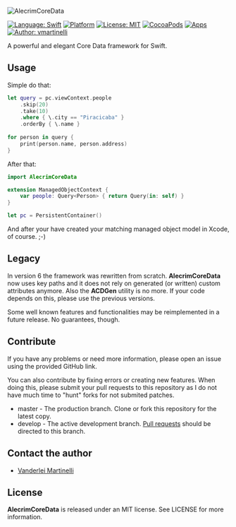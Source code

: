 ![AlecrimCoreData](https://raw.githubusercontent.com/Alecrim/AlecrimCoreData/master/AlecrimCoreData.png)

[![Language: Swift](https://img.shields.io/badge/Swift-4.0-orange.svg?style=flat)](https://developer.apple.com/swift/)
[![Platform](https://img.shields.io/cocoapods/p/AlecrimCoreData.svg?style=flat)](http://cocoadocs.org/docsets/AlecrimCoreData)
[![License: MIT](https://img.shields.io/badge/license-MIT-blue.svg?style=flat)](https://raw.githubusercontent.com/Alecrim/AlecrimCoreData/develop/LICENSE)
[![CocoaPods](https://img.shields.io/cocoapods/v/AlecrimCoreData.svg?style=flat)](http://cocoapods.org)
[![Apps](https://img.shields.io/cocoapods/at/AlecrimCoreData.svg?style=flat)](http://cocoadocs.org/docsets/AlecrimCoreData)
[![Author: vmartinelli](https://img.shields.io/badge/author-vmartinelli-blue.svg?style=flat)](https://www.linkedin.com/in/vmartinelli)

A powerful and elegant Core Data framework for Swift.

## Usage
Simple do that:

```swift
let query = pc.viewContext.people
    .skip(20)
    .take(10)
    .where { \.city == "Piracicaba" }
    .orderBy { \.name }
    
for person in query {
    print(person.name, person.address)
}
```

After that:

```swift
import AlecrimCoreData

extension ManagedObjectContext {
    var people: Query<Person> { return Query(in: self) }
}

let pc = PersistentContainer()

```
And after your have created your matching managed object model in Xcode, of course. ;-)


## Legacy
In version 6 the framework was rewritten from scratch. **AlecrimCoreData** now uses key paths and it does not rely on generated (or written) custom attributes anymore. Also the **ACDGen** utility is no more. If your code depends on this, please use the previous versions.

Some well known features and functionalities may be reimplemented in a future release. No guarantees, though.

## Contribute
If you have any problems or need more information, please open an issue using the provided GitHub link.

You can also contribute by fixing errors or creating new features. When doing this, please submit your pull requests to this repository as I do not have much time to "hunt" forks for not submited patches.

- master - The production branch. Clone or fork this repository for the latest copy.
- develop - The active development branch. [Pull requests](https://help.github.com/articles/creating-a-pull-request) should be directed to this branch.


## Contact the author
- [Vanderlei Martinelli](https://www.linkedin.com/in/vmartinelli)

## License
**AlecrimCoreData** is released under an MIT license. See LICENSE for more information.
